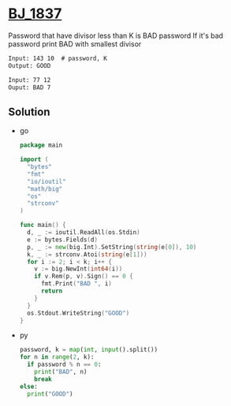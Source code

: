 # [BJ_1837](https://acmicpc.net/problem/1837)

Password that have divisor less than K is BAD password
If it's bad password print BAD with smallest divisor

```txt
Input: 143 10  # password, K
Output: GOOD

Input: 77 12
Ouput: BAD 7
```

## Solution

* go

  ```go
  package main

  import (
    "bytes"
    "fmt"
    "io/ioutil"
    "math/big"
    "os"
    "strconv"
  )

  func main() {
    d, _ := ioutil.ReadAll(os.Stdin)
    e := bytes.Fields(d)
    p, _ := new(big.Int).SetString(string(e[0]), 10)
    k, _ := strconv.Atoi(string(e[1]))
    for i := 2; i < k; i++ {
      v := big.NewInt(int64(i))
      if v.Rem(p, v).Sign() == 0 {
        fmt.Print("BAD ", i)
        return
      }
    }
    os.Stdout.WriteString("GOOD")
  }
  ```

* py

  ```py
  password, k = map(int, input().split())
  for n in range(2, k):
    if password % n == 0:
      print("BAD", n)
      break
  else:
    print("GOOD")
  ```
